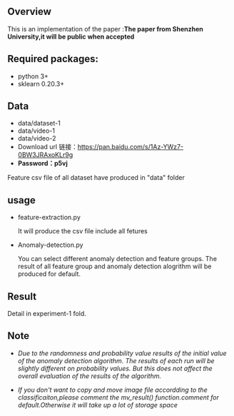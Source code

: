 
## Overview
This is an implementation of  the paper :**The paper from Shenzhen University,it will be public when accepted**

## Required packages:
+ python 3+
+ sklearn 0.20.3+


## Data
+ data/dataset-1
+ data/video-1
+ data/video-2
+ Download url 链接：https://pan.baidu.com/s/1Az-YWz7-0BW3JRAxoKLr9g 
+ **Password：p5vj** 

Feature csv file of all dataset have produced in "data" folder 

## usage

+ feature-extraction.py

    It will produce the csv file include all fetures

+ Anomaly-detection.py

    You can select different anomaly detection and feature groups.
    The result of all feature group and anomaly detection alogrithm will be produced for default.
## Result
Detail in experiment-1 fold.

## Note

+ *Due to the randomness and probability value results of the initial value of the anomaly detection algorithm. The results of each run will be slightly different on probability values. But this does not affect the overall evaluation of the results of the algorithm.*


+ *If you don't want to copy and move image file accordding to the classificaiton,please comment the mv_result() function.comment for default.Otherwise it will take up a lot of storage space*

